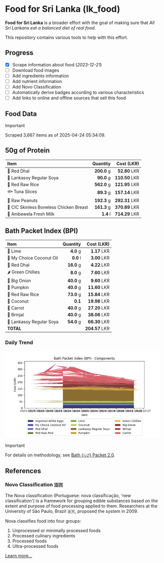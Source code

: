 # Food for Sri Lanka (lk_food)

**Food for Sri Lanka** is a broader effort with the goal of making sure that *All Sri Lankans eat a balanced diet of real food*.

This repository contains various tools to help with this effort.

## Progress

* [X] Scrape information about food (*2023-12-21*)
* [ ] Download food images
* [ ] Add ingredients information
* [ ] Add nutrient information
* [ ] Add Novo Classification
* [ ] Automatically derive badges according to various characteristics
* [ ] Add links to online and offline sources that sell this food

## Food Data

> [!IMPORTANT]
> Scraped 3,667 items as of 2025-04-24 05:34:09.

## 50g of Protein

<div id="table_protein">

Item | Quantity | Cost (LKR)
:--- | ---: | ---:
🍲 Red Dhal | **200.0** g | **52.80** LKR
🍲 Lankasoy Regular Soya | **90.0** g | **110.50** LKR
🍚 Red Raw Rice | **562.0** g | **121.95** LKR
🐟 Tuna Slices | **89.3** g | **157.14** LKR
🥜 Raw Peanuts | **192.3** g | **292.31** LKR
🍗 CIC Skinless Boneless Chicken Breast | **161.3** g | **370.89** LKR
🥛 Ambewela Fresh Milk | **1.4** l | **714.29** LKR

</div>

## Bath Packet Index (BPI)

<div id="table_bp">

Item | Quantity | Cost (LKR)
:--- | ---: | ---:
🍋 Lime | **4.0** g | **1.17** LKR
🥥 My Choice Coconut Oil | **0.0** l | **3.00** LKR
🍲 Red Dhal | **16.0** g | **4.22** LKR
🌶️ Green Chillies | **8.0** g | **7.60** LKR
🧅 Big Onion | **40.0** g | **9.60** LKR
🎃 Pumpkin | **40.0** g | **11.60** LKR
🍚 Red Raw Rice | **73.0** g | **15.84** LKR
🥥 Coconut | **0.1**  | **19.98** LKR
🥕 Carrot | **40.0** g | **27.20** LKR
🍆 Brinjal | **40.0** g | **38.06** LKR
🍲 Lankasoy Regular Soya | **54.0** g | **66.30** LKR
**TOTAL** |   | **204.57** LKR

</div>

### Daily Trend

![BPI](images/bpi.png)

> [!IMPORTANT]
> For details on methodology, see [Bath (බත්) Packet 2.0](https://medium.com/on-economics/bath-%E0%B6%B6%E0%B6%AD%E0%B7%8A-packet-2-0-f3e999c54bf5).

## References

### Novo Classification 🇧🇷

The Nova classification (Portuguese: nova classificação, 'new classification') is a framework for grouping edible substances based on the extent and purpose of food processing applied to them. Researchers at the University of São Paulo, Brazil 🇧🇷, proposed the system in 2009.

Nova classifies food into four groups:

1. Unprocessed or minimally processed foods
2. Processed culinary ingredients
3. Processed foods
4. Ultra-processed foods

[Learn more...](https://en.wikipedia.org/wiki/Nova_classification)
